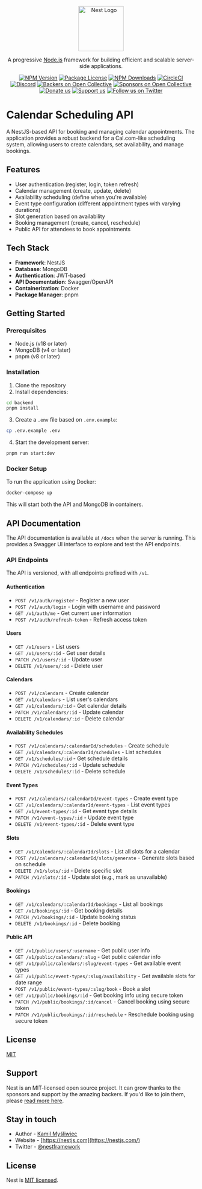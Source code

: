 <p align="center">
  <a href="http://nestjs.com/" target="blank"><img src="https://nestjs.com/img/logo-small.svg" width="120" alt="Nest Logo" /></a>
</p>

[circleci-image]: https://img.shields.io/circleci/build/github/nestjs/nest/master?token=abc123def456
[circleci-url]: https://circleci.com/gh/nestjs/nest

  <p align="center">A progressive <a href="http://nodejs.org" target="_blank">Node.js</a> framework for building efficient and scalable server-side applications.</p>
    <p align="center">
<a href="https://www.npmjs.com/~nestjscore" target="_blank"><img src="https://img.shields.io/npm/v/@nestjs/core.svg" alt="NPM Version" /></a>
<a href="https://www.npmjs.com/~nestjscore" target="_blank"><img src="https://img.shields.io/npm/l/@nestjs/core.svg" alt="Package License" /></a>
<a href="https://www.npmjs.com/~nestjscore" target="_blank"><img src="https://img.shields.io/npm/dm/@nestjs/common.svg" alt="NPM Downloads" /></a>
<a href="https://circleci.com/gh/nestjs/nest" target="_blank"><img src="https://img.shields.io/circleci/build/github/nestjs/nest/master" alt="CircleCI" /></a>
<a href="https://discord.gg/G7Qnnhy" target="_blank"><img src="https://img.shields.io/badge/discord-online-brightgreen.svg" alt="Discord"/></a>
<a href="https://opencollective.com/nest#backer" target="_blank"><img src="https://opencollective.com/nest/backers/badge.svg" alt="Backers on Open Collective" /></a>
<a href="https://opencollective.com/nest#sponsor" target="_blank"><img src="https://opencollective.com/nest/sponsors/badge.svg" alt="Sponsors on Open Collective" /></a>
  <a href="https://paypal.me/kamilmysliwiec" target="_blank"><img src="https://img.shields.io/badge/Donate-PayPal-ff3f59.svg" alt="Donate us"/></a>
    <a href="https://opencollective.com/nest#sponsor"  target="_blank"><img src="https://img.shields.io/badge/Support%20us-Open%20Collective-41B883.svg" alt="Support us"></a>
  <a href="https://twitter.com/nestframework" target="_blank"><img src="https://img.shields.io/twitter/follow/nestframework.svg?style=social&label=Follow" alt="Follow us on Twitter"></a>
</p>
  <!--[![Backers on Open Collective](https://opencollective.com/nest/backers/badge.svg)](https://opencollective.com/nest#backer)
  [![Sponsors on Open Collective](https://opencollective.com/nest/sponsors/badge.svg)](https://opencollective.com/nest#sponsor)-->

# Calendar Scheduling API

A NestJS-based API for booking and managing calendar appointments. The application provides a robust backend for a Cal.com-like scheduling system, allowing users to create calendars, set availability, and manage bookings.

## Features

- User authentication (register, login, token refresh)
- Calendar management (create, update, delete)
- Availability scheduling (define when you're available)
- Event type configuration (different appointment types with varying durations)
- Slot generation based on availability
- Booking management (create, cancel, reschedule)
- Public API for attendees to book appointments

## Tech Stack

- **Framework**: NestJS
- **Database**: MongoDB
- **Authentication**: JWT-based
- **API Documentation**: Swagger/OpenAPI
- **Containerization**: Docker
- **Package Manager**: pnpm

## Getting Started

### Prerequisites

- Node.js (v18 or later)
- MongoDB (v4 or later)
- pnpm (v8 or later)

### Installation

1. Clone the repository
2. Install dependencies:

```bash
cd backend
pnpm install
```

3. Create a `.env` file based on `.env.example`:

```bash
cp .env.example .env
```

4. Start the development server:

```bash
pnpm run start:dev
```

### Docker Setup

To run the application using Docker:

```bash
docker-compose up
```

This will start both the API and MongoDB in containers.

## API Documentation

The API documentation is available at `/docs` when the server is running. This provides a Swagger UI interface to explore and test the API endpoints.

### API Endpoints

The API is versioned, with all endpoints prefixed with `/v1`.

#### Authentication

- `POST /v1/auth/register` - Register a new user
- `POST /v1/auth/login` - Login with username and password
- `GET /v1/auth/me` - Get current user information
- `POST /v1/auth/refresh-token` - Refresh access token

#### Users

- `GET /v1/users` - List users
- `GET /v1/users/:id` - Get user details
- `PATCH /v1/users/:id` - Update user
- `DELETE /v1/users/:id` - Delete user

#### Calendars

- `POST /v1/calendars` - Create calendar
- `GET /v1/calendars` - List user's calendars
- `GET /v1/calendars/:id` - Get calendar details
- `PATCH /v1/calendars/:id` - Update calendar
- `DELETE /v1/calendars/:id` - Delete calendar

#### Availability Schedules

- `POST /v1/calendars/:calendarId/schedules` - Create schedule
- `GET /v1/calendars/:calendarId/schedules` - List schedules
- `GET /v1/schedules/:id` - Get schedule details
- `PATCH /v1/schedules/:id` - Update schedule
- `DELETE /v1/schedules/:id` - Delete schedule

#### Event Types

- `POST /v1/calendars/:calendarId/event-types` - Create event type
- `GET /v1/calendars/:calendarId/event-types` - List event types
- `GET /v1/event-types/:id` - Get event type details
- `PATCH /v1/event-types/:id` - Update event type
- `DELETE /v1/event-types/:id` - Delete event type

#### Slots

- `GET /v1/calendars/:calendarId/slots` - List all slots for a calendar
- `POST /v1/calendars/:calendarId/slots/generate` - Generate slots based on schedule
- `DELETE /v1/slots/:id` - Delete specific slot
- `PATCH /v1/slots/:id` - Update slot (e.g., mark as unavailable)

#### Bookings

- `GET /v1/calendars/:calendarId/bookings` - List all bookings
- `GET /v1/bookings/:id` - Get booking details
- `PATCH /v1/bookings/:id` - Update booking status
- `DELETE /v1/bookings/:id` - Delete booking

#### Public API

- `GET /v1/public/users/:username` - Get public user info
- `GET /v1/public/calendars/:slug` - Get public calendar info
- `GET /v1/public/calendars/:slug/event-types` - Get available event types
- `GET /v1/public/event-types/:slug/availability` - Get available slots for date range
- `POST /v1/public/event-types/:slug/book` - Book a slot
- `GET /v1/public/bookings/:id` - Get booking info using secure token
- `PATCH /v1/public/bookings/:id/cancel` - Cancel booking using secure token
- `PATCH /v1/public/bookings/:id/reschedule` - Reschedule booking using secure token

## License

[MIT](LICENSE)

## Support

Nest is an MIT-licensed open source project. It can grow thanks to the sponsors and support by the amazing backers. If you'd like to join them, please [read more here](https://docs.nestjs.com/support).

## Stay in touch

- Author - [Kamil Myśliwiec](https://twitter.com/kammysliwiec)
- Website - [https://nestjs.com](https://nestjs.com/)
- Twitter - [@nestframework](https://twitter.com/nestframework)

## License

Nest is [MIT licensed](https://github.com/nestjs/nest/blob/master/LICENSE).
